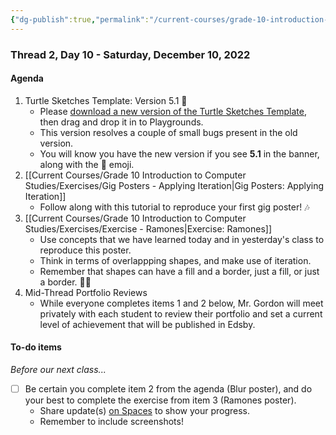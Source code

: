 ```yaml
---
{"dg-publish":true,"permalink":"/current-courses/grade-10-introduction-to-computer-studies/section-2/thread-2/day-10/","dgHomeLink":false}
---
```


### Thread 2, Day 10 - Saturday, December 10, 2022
#### Agenda

1. Turtle Sketches Template: Version 5.1 🎸
	- Please [download a new version of the Turtle Sketches Template](https://www.icloud.com/iclouddrive/056s04aZ5PGT9qasJSphxOUXA#Turtle_Sketches_Template_-_v5-1), then drag and drop it in to Playgrounds.
	- This version resolves a couple of small bugs present in the old version.
	- You will know you have the new version if you see **5.1** in the banner, along with the 🎸 emoji.
2. [[Current Courses/Grade 10 Introduction to Computer Studies/Exercises/Gig Posters - Applying Iteration\|Gig Posters: Applying Iteration]]
	- Follow along with this tutorial to reproduce your first gig poster! 🎶
3. [[Current Courses/Grade 10 Introduction to Computer Studies/Exercises/Exercise - Ramones\|Exercise: Ramones]]
	- Use concepts that we have learned today and in yesterday's class to reproduce this poster.
	- Think in terms of overlappping shapes, and make use of iteration.
	- Remember that shapes can have a fill and a border, just a fill, or just a border. 👍🏼
4. Mid-Thread Portfolio Reviews
	- While everyone completes items 1 and 2 below, Mr. Gordon will meet privately with each student to review their portfolio and set a current level of achievement that will be published in Edsby.

#### To-do items
*Before our next class...*

- [ ] Be certain you complete item 2 from the agenda (Blur poster), and do your best to complete the exercise from item 3 (Ramones poster).
	- Share update(s) [on Spaces](https://ca.spacesedu.com/) to show your progress.
	- Remember to include screenshots!